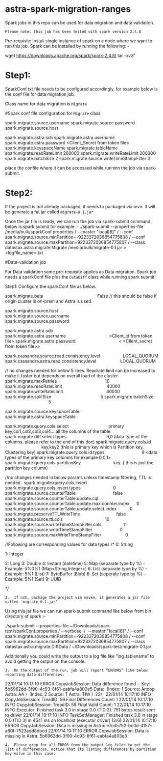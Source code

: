 # astra-spark-migration-ranges

Spark jobs in this repo can be used for data migration and data validation. 

 `Please note: this job has been tested with spark version 2.4.8`
 
Pre-requisite
 Install single instance of spark on a node where we want to run this job. Spark can be installed by running the following: -

wget https://downloads.apache.org/spark/spark-2.4.8/
tar -xvzf <spark downloaded file name>


# Step1: 
SparkConf.txt file needs to be configured accordingly, for example below is the conf file for data migration job. 

Class name for data migration is `Migrate` 

#Spark conf file configuration for `Migrate` class

spark.migrate.source.username               <Source cluster user_id>
spark.migrate.source.password               <Source cluster password>
spark.migrate.source.host                   <Source cluster host ip address or contact ip address>

spark.migrate.astra.scb                     <path to scb for the target database on Astra>
spark.migrate.astra.username                <Astra client_id from the token file>
spark.migrate.astra.password                <Client_Secret from token file>
spark.migrate.keyspaceName                  <keyspace name>
spark.migrate.tableName                     <table name> 
spark.migrate.readRateLimit                 200000 <can be configured as needed>
spark.migrate.writeRateLimit                200000 <can be configured as needed>
spark.migrate.batchSize                     2 <batch size can be configured as needed>
spark.migrate.source.writeTimeStampFilter   0

place the confile where it can be accessed while runninn the job via spark-submit.
  
# Step2: 
  
If the project is not already packaged, it needs to packaged via mvn. It will be generate a fat jar called `migrate-0.1.jar`

Once the jar file is ready, we can run the job via spark-submit command, below is spark submit for example: -
  ./spark-submit --properties-file /media/bulk/sparkConf.properties /
  --master "local[8]" /
  --conf spark.migrate.source.minPartition=-9223372036854775808 /
  --conf spark.migrate.source.maxPartition=9223372036854775807 /
  --class datastax.astra.migrate.Migrate /media/bulk/migrate-0.1.jar > <logfile_name>.txt
  
 
#Data-validation job
  
For Data validation same pre-requisite applies as Data migration. 
  Spark job needs a sparkConf file plus the `DataDiff` class while running spark submit.
  
 Step1: Configure the sparkConf file as below. 
  
  
spark.migrate.beta                                             False // this should be false if origin cluster is on-prem and Astra is used.

spark.migrate.source.host                                       <Source cluster contact_ip address>
spark.migrate.source.username                             <Source username>
spark.migrate.source.password                               <Source password>


spark.migrate.astra.scb                                      <path to scb for Astra> 
spark.migrate.astra.username                                    <Client_id from token file>
spark.migrate.astra.password                                    < <Client_secret from token file>>

spark.cassandra.source.read.consistency.level                   LOCAL_QUORUM
spark.cassandra.astra.read.consistency.level                    LOCAL_QUORUM

// no changes needed for below 5 lines. Readrate limit can be increased to make it faster but depends on overall load of the cluster.
spark.migrate.maxRetries                                        10
spark.migrate.readRateLimit                                     40000
spark.migrate.writeRateLimit                                    40000
spark.migrate.splitSize                                         5
spark.migrate.batchSize                                         5


spark.migrate.source.keyspaceTable                             <source keyspace.tablename>
spark.migrate.astra.keyspaceTable                               <astra keyspace.tablename>


spark.migrate.query.cols.select                                 primary key,col1,col2,col3,col4….all the columns of the table.
spark.migrate.diff.select.types                                 9,0 (data type of the columns, please refer to the end of this doc)
spark.migrate.query.cols.id                                     key,key2 (this is primary key which is Partition key, Clustering key)
spark.migrate.query.cols.id.types                               9 <data types of the primary key columns for example 0,0,1>
spark.migrate.query.cols.partitionKey                           key  ( this is just the partition key column)


//no changes needed in below params unless timestamp filtering, TTL is needed. 
spark.migrate.query.cols.insert
spark.migrate.query.cols.insert.types                           0
spark.migrate.source.counterTable                               false
spark.migrate.source.counterTable.update.cql
spark.migrate.source.counterTable.update.max.counter.index      0
spark.migrate.source.counterTable.update.select.index           0
spark.migrate.preserveTTLWriteTime                              false
spark.migrate.source.ttl.cols                                   10
spark.migrate.source.writeTimeStampFilter.cols                  11
spark.migrate.source.writeTimeStampFilter                       0
spark.migrate.source.maxWriteTimeStampFilter                    0

//Following are corresponding values for data types
/*
0: String

1: Integer

2: Long
3: Double
4: Instant (datetime)
5: Map (separate type by %) - Example: 5%0%1 (Map<String,Integer>)
6: List (separate type by %) - Example: 5%1 (List<Long>)
7: ByteBuffer (Blob)
8: Set (seperate type by %) - Example: 5%1 (Set<Long>)
9: UUID

*/


	2.	If not, package the project via maven, it generates a jar file called `migrate-0.1.jar’ 

Using this jar file we can run spark-submit command like below from bin directory of spark :- 

./spark-submit --properties-file ~/Downloads/spark-test/sparkConf.properties /
--verbose  / 
--master "local[8]" /
--conf spark.migrate.source.minPartition=-9223372036854775808 /
--conf spark.migrate.source.maxPartition=9223372036854775807 /
--class datastax.astra.migrate.DiffData /
~/Downloads/spark-test/migrate-0.1.jar    

Additionally you could write the output to a log file like “log_tablename” to avoid getting the output on the console. 


	3.	On the output of the run, job will report “ERRORS” like below reporting data differences. 
22/01/14 10:17:10 ERROR CopyJobSession: Data difference found -  Key: 5b6962dd-3f90-4c93-8f61-eabfa4a803e5 Data:  (Index: 1 Source: Anoop Astra: AA )  (Index: 2 Source: T Astra: TIW ) 
22/
 
22/01/14 10:17:10 INFO CopyJobSession: TreadID: 56 Final Differences Count: 1
22/01/14 10:17:10 INFO CopyJobSession: TreadID: 56 Final Valid Count: 1
22/01/14 10:17:10 INFO Executor: Finished task 3.0 in stage 0.0 (TID 3). 751 bytes result sent to driver
22/01/14 10:17:10 INFO TaskSetManager: Finished task 3.0 in stage 0.0 (TID 3) in 4541 ms on localhost (executor driver) (3/6)
22/01/14 10:17:10 ERROR CopyJobSession: Data is missing in Astra: e7cd5752-bc0d-4157-a80f-7523add8dbcd
22/01/14 10:17:10 ERROR CopyJobSession: Data is missing in Astra: 5b6962dd-3f90-4c93-8f61-eabfa4a803e3

	4.	Please grep for all ERROR from the output log files to get the list of differences, notice that its listing differences by partition key value in this case. 
